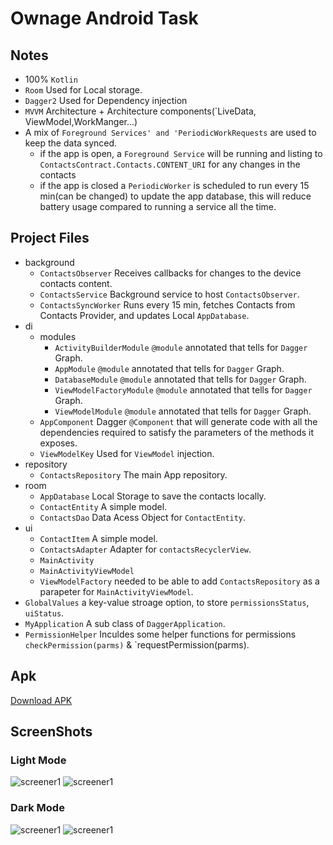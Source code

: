 # Ownage Android Task 

## Notes 

 *  100% `Kotlin` 
 * `Room` Used for Local storage. 
 * `Dagger2` Used for Dependency injection
 * `MVVM` Architecture + Architecture components(`LiveData, ViewModel,WorkManger...) 
 *  A mix of `Foreground Services' and 'PeriodicWorkRequests` are used to keep the data synced. 
    - if the app is open, a `Foreground Service` will be running and listing to `ContactsContract.Contacts.CONTENT_URI` for any changes in the contacts
    - if the app is closed a `PeriodicWorker` is scheduled to run every 15 min(can be changed) to update the app database, this will reduce battery usage compared to running a service all the time.  


## Project Files

- background
    - `ContactsObserver` Receives callbacks for changes to the device contacts content.
    - `ContactsService` Background service to host `ContactsObserver`.
    - `ContactsSyncWorker` Runs every 15 min, fetches Contacts from Contacts Provider, and updates Local `AppDatabase`.
- di 
    - modules
        - `ActivityBuilderModule` `@module` annotated that tells for `Dagger` Graph. 
        - `AppModule` `@module` annotated that tells for `Dagger` Graph. 
        - `DatabaseModule` `@module` annotated that tells for `Dagger` Graph. 
        - `ViewModelFactoryModule` `@module` annotated that tells for `Dagger` Graph. 
        - `ViewModelModule` `@module` annotated that tells for `Dagger` Graph. 
    - `AppComponent`  Dagger `@Component` that will generate code with all the dependencies required to satisfy the parameters of the methods it exposes.
    - `ViewModelKey` Used for `ViewModel` injection.
- repository
    - `ContactsRepository` The main App repository.  
- room
    - `AppDatabase` Local Storage to save the contacts locally. 
    - `ContactEntity` A simple model. 
    - `ContactsDao` Data Acess Object for `ContactEntity`.
- ui
    - `ContactItem` A simple model.
    - `ContactsAdapter` Adapter for `contactsRecyclerView`. 
    - `MainActivity`
    - `MainActivityViewModel`
    - `ViewModelFactory` needed to be able to add `ContactsRepository` as a parapeter for `MainActivityViewModel`.
- `GlobalValues` a key-value stroage option, to store `permissionsStatus`, `uiStatus`.    
- `MyApplication` A sub class of `DaggerApplication`.
- `PermissionHelper` Inculdes some helper functions for permissions  `checkPermission(parms)` & `requestPermission(parms).


## Apk

[Download APK](/extra/app-debug.apk)

## ScreenShots

### Light Mode
![screener1](extra/light_main.jpg?raw=true?raw=true)
![screener1](extra/light_empty.jpg?raw=true?raw=true)

### Dark Mode
![screener1](extra/dark_main.jpg?raw=true?raw=true)
![screener1](extra/dark_empty.jpg?raw=true?raw=true)

